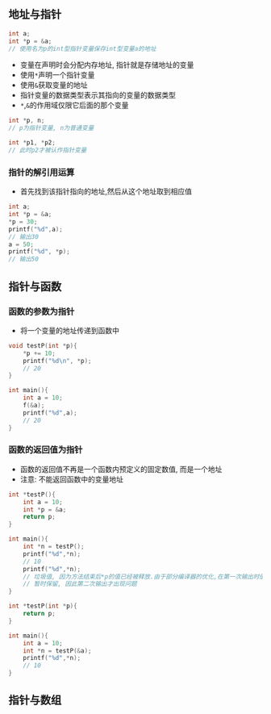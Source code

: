 ## 地址与指针
```c
int a;
int *p = &a;
// 使用名为p的int型指针变量保存int型变量a的地址
```
- 变量在声明时会分配内存地址, 指针就是存储地址的变量
- 使用`*`声明一个指针变量
- 使用`&`获取变量的地址
- 指针变量的数据类型表示其指向的变量的数据类型
- `*`,`&`的作用域仅限它后面的那个变量
```c
int *p, n;
// p为指针变量, n为普通变量

int *p1, *p2;
// 此时p2才被认作指针变量
```
### 指针的解引用运算
- 首先找到该指针指向的地址,然后从这个地址取到相应值
```c
int a;
int *p = &a;
*p = 30;
printf("%d",a);
// 输出30
a = 50;
printf("%d", *p);
// 输出50
```
## 指针与函数
### 函数的参数为指针
- 将一个变量的地址传递到函数中
```c
void testP(int *p){
	*p += 10;
	printf("%d\n", *p);
	// 20
}

int main(){
	int a = 10;
	f(&a);
	printf("%d",a);
	// 20
}
```
### 函数的返回值为指针
- 函数的返回值不再是一个函数内预定义的固定数值, 而是一个地址
- 注意: 不能返回函数中的变量地址
```c
int *testP(){
	int a = 10;
	int *p = &a;
	return p;
}

int main(){
	int *n = testP();
	printf("%d",*n);
	// 10
	printf("%d",*n);
	// 垃圾值, 因为方法结束后*p的值已经被释放.由于部分编译器的优化,在第一次输出时值被
	// 暂时保留, 因此第二次输出才出现问题 
}
```

```c
int *testP(int *p){
	return p;
}

int main(){
	int a = 10;
	int *n = testP(&a);
	printf("%d",*n);
	// 10
}
```
## 指针与数组